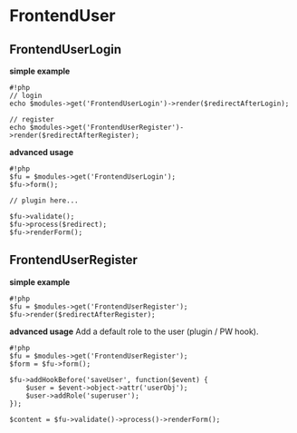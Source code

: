 # FrontendUser

## FrontendUserLogin

**simple example**
```
#!php
// login
echo $modules->get('FrontendUserLogin')->render($redirectAfterLogin);

// register
echo $modules->get('FrontendUserRegister')->render($redirectAfterRegister);
```

**advanced usage**
```
#!php
$fu = $modules->get('FrontendUserLogin');
$fu->form();

// plugin here...

$fu->validate();
$fu->process($redirect);
$fu->renderForm();
```

## FrontendUserRegister

**simple example**
```
#!php
$fu = $modules->get('FrontendUserRegister');
$fu->render($redirectAfterRegister);
```

**advanced usage**
Add a default role to the user (plugin / PW hook).
```
#!php
$fu = $modules->get('FrontendUserRegister');
$form = $fu->form();

$fu->addHookBefore('saveUser', function($event) {
    $user = $event->object->attr('userObj');
    $user->addRole('superuser');
});

$content = $fu->validate()->process()->renderForm();
```

